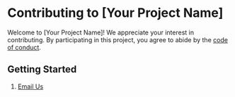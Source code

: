 # Contributing to [Your Project Name]

Welcome to [Your Project Name]! We appreciate your interest in contributing. By participating in this project, you agree to abide by the [code of conduct](CODE_OF_CONDUCT.md).

## Getting Started

1. [Email Us](mailto:odysseyoutfits@gmail.com)